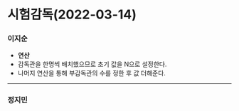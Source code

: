 # 시험감독(2022-03-14)
### 이지순
* **연산**
* 감독관을 한명씩 배치했으므로 초기 값을 N으로 설정한다.
* 나머지 연산을 통해 부감독관의 수를 정한 후 값 더해준다.

---
### 정지민

